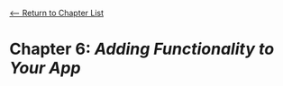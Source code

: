 [<-- Return to Chapter List](https://github.com/quinn-brittain/csc-416-apps/)
# Chapter 6: *Adding Functionality to Your App*
